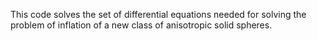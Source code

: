 This code solves the set of differential equations needed for solving the problem of inflation of a new class of anisotropic solid spheres.
